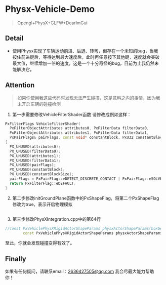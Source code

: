 ﻿# Physx-Vehicle-Demo
> Opengl+PhysX+GLFW+DearImGui

## Detail
- 使用Physx实现了车辆运动前进、后退、转弯，但存在一个未知的bug，当我按住前进键后，等待达到最大速度后，此时再任意按下其他键，速度就会突破最大值，继续增加一倍的速度，这是一个十分奇怪的bug，目前为止我仍然未能解决它。

## Attention
> 如果你使用我这些代码时发现无法产生碰撞，这是意料之内的事情，因为我未开启车辆的碰撞检测
1. 第一步需要修改VehicleFilterShader函数
请修改成例如这样：
  ```cpp
  PxFilterFlags VehicleFilterShader(
	PxFilterObjectAttributes attributes0, PxFilterData filterData0,
	PxFilterObjectAttributes attributes1, PxFilterData filterData1,
	PxPairFlags& pairFlags, const void* constantBlock, PxU32 constantBlockSize)
{
	PX_UNUSED(attributes0);
	PX_UNUSED(filterData0);
	PX_UNUSED(attributes1);
	PX_UNUSED(filterData1);
	PX_UNUSED(pairFlags);
	PX_UNUSED(constantBlock);
	PX_UNUSED(constantBlockSize);
	pairFlags = PxPairFlag::eDETECT_DISCRETE_CONTACT | PxPairFlag::eSOLVE_CONTACT;
	return PxFilterFlag::eDEFAULT;
}
  ```
2. 第二步修改initGroundPlane函数中的PxShapeFlag，将第二个PxShapeFlag修改为true，表示开启物理模拟
```cpp

```

3. 第三步修改PhysXIntegration.cpp中的第64行
```cpp
//const PxVehiclePhysXRigidActorShapeParams physxActorShapeParams(boxGeom, physxParams.physxActorBoxShapeLocalPose, defaultMaterial, PxShapeFlags(0), PxFilterData(), 
		const PxVehiclePhysXRigidActorShapeParams physxActorShapeParams(boxGeom, physxParams.physxActorBoxShapeLocalPose, defaultMaterial, PxShapeFlags(PxShapeFlag::eSIMULATION_SHAPE),
```

至此，你就会发现碰撞变得有效了。

## Finally
如果有任何疑问，请联系email：2636427505@qq.com
我会尽最大能力帮助你！
